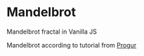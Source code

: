 # Mandelbrot

Mandelbrot fractal in Vanilla JS

Mandelbrot according to tutorial from [Progur](https://progur.com/2017/02/create-mandelbrot-fractal-javascript.html)

